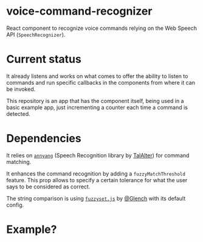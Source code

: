 # voice-command-recognizer
React component to recognize voice commands relying on the Web Speech API (`SpeechRecognizer`).

# Current status

It already listens and works on what comes to offer the ability to listen to commands and run specific callbacks in the components from where it can be invoked.

This repository is an app that has the component itself, being used in a basic example app, just incrementing a counter each time a command is detected.

# Dependencies

It relies on [`annyang`](https://github.com/TalAter/annyang) (Speech Recognition library by [TalAlter](https://twitter.com/TalAter)) for command matching.

It enhances the command recognition by adding a `fuzzyMatchThreshold` feature. This prop allows to specify a certain tolerance for what the user says to be considered as correct.

The string comparison is using [`fuzzyset.js`](https://glench.github.io/fuzzyset.js/) by [@Glench](https://twitter.com/Glench) with its default config.

# Example?

